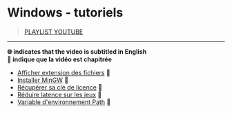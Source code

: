 # Windows - tutoriels

> [PLAYLIST YOUTUBE](https://www.youtube.com/playlist?list=PLrSOXFDHBtfFrcRVrJ2ELX2_160l_CpQd)

---

**🌐 indicates that the video is subtitled in English**<br>
**🔢 indique que la vidéo est chapitrée**

+ [Afficher extension des fichiers](https://www.youtube.com/watch?v=ac1WdzSqatw) 🔢
+ [Installer MinGW](https://www.youtube.com/watch?v=y-i96kqT53A) 🔢
+ [Récupérer sa clé de licence](https://www.youtube.com/watch?v=wAqUPpgpN2M) 🔢
+ [Réduire latence sur les jeux](https://www.youtube.com/watch?v=TCTpKPolAH4) 🔢
+ [Variable d'environnement Path](https://www.youtube.com/watch?v=M2BWTJXDJXY) 🔢
